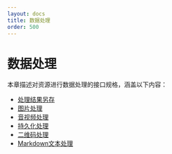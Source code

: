 ```yaml
---
layout: docs
title: 数据处理
order: 500
---
```


<a id="imageFop"></a>
# 数据处理

本章描述对资源进行数据处理的接口规格，涵盖以下内容：  

* [处理结果另存][saveasHref]
* [图片处理][imageHref]
* [音视频处理][avHref]
* [持久化处理][pfopHref]
* [二维码处理][qrcodeHref]
* [Markdown文本处理][md2htmlHref]

[imageHref]:        image/index.html        "图片处理"
[avHref]:           av/index.html           "音视频处理"
[pfopHref]:         pfop/index.html         "持久化处理"
[qrcodeHref]:       qrcode.html             "二维码处理"
[md2htmlHref]:      md2html.html            "Markdown文本处理"
[saveasHref]:       saveas.html             "处理结果另存"
